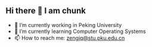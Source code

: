 ## Hi there 👋 I am chunk


- 🔭 I’m currently working in Peking University
- 🌱 I’m currently learning Computer Operating Systems
- 📫 How to reach me: zengjq@stu.pku.edu.cn

